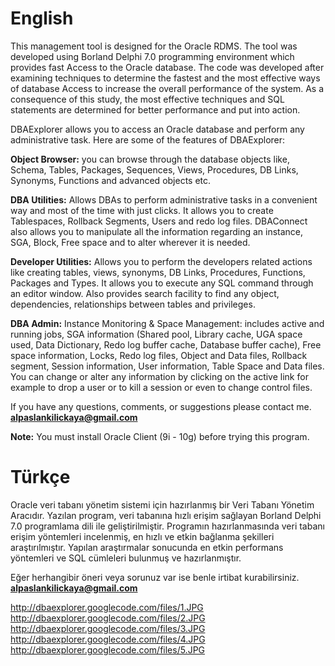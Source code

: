 # **English** #
This management tool is designed for the Oracle RDMS. The tool was developed using Borland Delphi 7.0 programming environment which provides fast Access to the Oracle database. The code was developed after examining techniques to determine the fastest and the most effective ways of database Access to increase the overall performance of the system. As a consequence of this study, the most effective techniques and SQL statements are determined for better performance and put into action.

DBAExplorer allows you to access an Oracle database and perform any administrative task.
Here are some of the features of DBAExplorer:

**Object Browser:**
you can browse through the database objects like, Schema, Tables, Packages, Sequences, Views, Procedures, DB Links, Synonyms,
Functions and advanced objects etc.

**DBA Utilities:**
Allows DBAs to perform administrative tasks in a convenient way and most of the time with just clicks. It allows you to create Tablespaces, Rollback Segments, Users and redo log files. DBAConnect also allows you to manipulate all the information regarding an instance, SGA, Block, Free space and to alter wherever it is needed.

**Developer Utilities:**
Allows you to perform the developers related actions like creating tables, views, synonyms, DB Links, Procedures,
Functions, Packages and Types. It allows you to execute any SQL command through an editor window.
Also provides search facility to find any object, dependencies, relationships between tables and privileges.

**DBA Admin:**
Instance Monitoring & Space Management: includes active and running jobs,
SGA information (Shared pool, Library cache, UGA space used, Data Dictionary, Redo log buffer cache, Database buffer cache),
Free space information, Locks, Redo log files, Object and Data files, Rollback segment, Session information,
User information, Table Space and Data files.
You can change or alter any information by clicking on the active link for example to drop a user or to kill a session or even to change control files.

If you have any questions, comments, or suggestions please contact me.
**alpaslankilickaya@gmail.com**

**Note:**
You must install Oracle Client (9i - 10g) before trying this program.

# **Türkçe** #
Oracle veri tabanı yönetim sistemi için hazırlanmış bir Veri Tabanı Yönetim Aracıdır. Yazılan program, veri tabanına hızlı erişim sağlayan Borland Delphi 7.0 programlama dili ile geliştirilmiştir. Programın hazırlanmasında veri tabanı erişim yöntemleri incelenmiş, en hızlı ve etkin bağlanma şekilleri araştırılmıştır. Yapılan araştırmalar sonucunda en etkin performans yöntemleri ve SQL cümleleri bulunmuş ve hazırlanmıştır.

Eğer herhangibir öneri veya sorunuz var ise benle irtibat kurabilirsiniz.
**alpaslankilickaya@gmail.com**

http://dbaexplorer.googlecode.com/files/1.JPG
http://dbaexplorer.googlecode.com/files/2.JPG
http://dbaexplorer.googlecode.com/files/3.JPG
http://dbaexplorer.googlecode.com/files/4.JPG
http://dbaexplorer.googlecode.com/files/5.JPG

